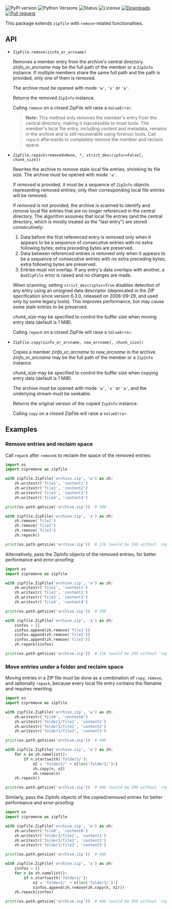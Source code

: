 ![PyPI version](https://img.shields.io/pypi/v/zipremove.svg)
![Python Versions](https://img.shields.io/pypi/pyversions/zipremove)
![Status](https://img.shields.io/pypi/status/zipremove)
![License](https://img.shields.io/github/license/danny0838/zipremove)
[![Downloads](https://static.pepy.tech/personalized-badge/zipremove?period=month&left_text=Downloads)](https://pepy.tech/project/zipremove)
[![Pull request](https://img.shields.io/github/pulls/detail/state/python/cpython/134627)](https://github.com/python/cpython/pull/134627)

This package extends `zipfile` with `remove`-related functionalities.

## API

* `ZipFile.remove(zinfo_or_arcname)`

   Removes a member entry from the archive's central directory.
   *zinfo_or_arcname* may be the full path of the member or a `ZipInfo`
   instance.  If multiple members share the same full path and the path is
   provided, only one of them is removed.

   The archive must be opened with mode ``'w'``, ``'x'`` or ``'a'``.

   Returns the removed `ZipInfo` instance.

   Calling `remove` on a closed ZipFile will raise a `ValueError`.

   > **Note:** 
   > This method only removes the member's entry from the central directory,
   > making it inaccessible to most tools.  The member's local file entry,
   > including content and metadata, remains in the archive and is still
   > recoverable using forensic tools.  Call `repack` afterwards to completely
   > remove the member and reclaim space.

* `ZipFile.repack(removed=None, *, strict_descriptor=False[, chunk_size])`

   Rewrites the archive to remove stale local file entries, shrinking its file
   size.  The archive must be opened with mode ``'a'``.

   If *removed* is provided, it must be a sequence of `ZipInfo` objects
   representing removed entries; only their corresponding local file entries
   will be removed.

   If *removed* is not provided, the archive is scanned to identify and remove
   local file entries that are no longer referenced in the central directory.
   The algorithm assumes that local file entries (and the central directory,
   which is mostly treated as the "last entry") are stored consecutively:

   1. Data before the first referenced entry is removed only when it appears to
      be a sequence of consecutive entries with no extra following bytes; extra
      preceding bytes are preserved.
   2. Data between referenced entries is removed only when it appears to
      be a sequence of consecutive entries with no extra preceding bytes; extra
      following bytes are preserved.
   3. Entries must not overlap. If any entry's data overlaps with another, a
      `BadZipFile` error is raised and no changes are made.

   When scanning, setting `strict_descriptor=True` disables detection of any
   entry using an unsigned data descriptor (deprecated in the ZIP specification
   since version 6.3.0, released on 2006-09-29, and used only by some legacy
   tools). This improves performance, but may cause some stale entries to be
   preserved.

   *chunk_size* may be specified to control the buffer size when moving
   entry data (default is 1 MiB).

   Calling `repack` on a closed ZipFile will raise a `ValueError`.

* `ZipFile.copy(zinfo_or_arcname, new_arcname[, chunk_size])`

   Copies a member *zinfo_or_arcname* to *new_arcname* in the archive.
   *zinfo_or_arcname* may be the full path of the member or a `ZipInfo`
   instance.

   *chunk_size* may be specified to control the buffer size when copying
   entry data (default is 1 MiB).

   The archive must be opened with mode ``'w'``, ``'x'`` or ``'a'``, and the
   underlying stream must be seekable.

   Returns the original version of the copied `ZipInfo` instance.

   Calling `copy` on a closed ZipFile will raise a `ValueError`.


## Examples

### Remove entries and reclaim space

Call `repack` after `remove`s to reclaim the space of the removed entries:

```python
import os
import zipremove as zipfile

with zipfile.ZipFile('archive.zip', 'w') as zh:
    zh.writestr('file1', 'content1')
    zh.writestr('file2', 'content2')
    zh.writestr('file3', 'content3')
    zh.writestr('file4', 'content4')

print(os.path.getsize('archive.zip'))  # 398

with zipfile.ZipFile('archive.zip', 'a') as zh:
    zh.remove('file1')
    zh.remove('file2')
    zh.remove('file3')
    zh.repack()

print(os.path.getsize('archive.zip'))  # 116 (would be 245 without `repack`)
```

Alternatively, pass the ZipInfo objects of the removed entries, for better
performance and error-proofing:

```python
import os
import zipremove as zipfile

with zipfile.ZipFile('archive.zip', 'w') as zh:
    zh.writestr('file1', 'content1')
    zh.writestr('file2', 'content2')
    zh.writestr('file3', 'content3')
    zh.writestr('file4', 'content4')

print(os.path.getsize('archive.zip'))  # 398

with zipfile.ZipFile('archive.zip', 'a') as zh:
    zinfos = []
    zinfos.append(zh.remove('file1'))
    zinfos.append(zh.remove('file2'))
    zinfos.append(zh.remove('file3'))
    zh.repack(zinfos)

print(os.path.getsize('archive.zip'))  # 116 (would be 245 without `repack`)
```

### Move entries under a folder and reclaim space

Moving entries in a ZIP file must be done as a combination of `copy`, `remove`,
and optionally `repack`, because every local file entry contains the filename
and requires rewriting.

```python
import os
import zipremove as zipfile

with zipfile.ZipFile('archive.zip', 'w') as zh:
    zh.writestr('file0', 'content0')
    zh.writestr('folder1/file1', 'content1')
    zh.writestr('folder1/file2', 'content2')
    zh.writestr('folder1/file3', 'content3')

print(os.path.getsize('archive.zip'))  # 446

with zipfile.ZipFile('archive.zip', 'a') as zh:
    for n in zh.namelist():
        if n.startswith('folder1/'):
            n2 = 'folder2/' + n[len('folder1/'):]
            zh.copy(n, n2)
            zh.remove(n)
    zh.repack()

print(os.path.getsize('archive.zip'))  # 446 (would be 599 without `repack`)
```

Similarly, pass the ZipInfo objects of the copied/removed entries for better
performance and error-proofing:

```python
import os
import zipremove as zipfile

with zipfile.ZipFile('archive.zip', 'w') as zh:
    zh.writestr('file0', 'content0')
    zh.writestr('folder1/file1', 'content1')
    zh.writestr('folder1/file2', 'content2')
    zh.writestr('folder1/file3', 'content3')

print(os.path.getsize('archive.zip'))  # 446

with zipfile.ZipFile('archive.zip', 'a') as zh:
    zinfos = []
    for n in zh.namelist():
        if n.startswith('folder1/'):
            n2 = 'folder2/' + n[len('folder1/'):]
            zinfos.append(zh.remove(zh.copy(n, n2)))
    zh.repack(zinfos)

print(os.path.getsize('archive.zip'))  # 446 (would be 599 without `repack`)
```
